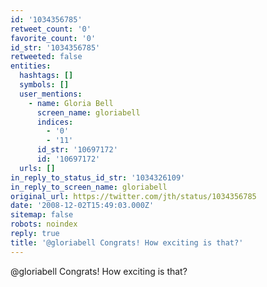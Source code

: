 ```yaml
---
id: '1034356785'
retweet_count: '0'
favorite_count: '0'
id_str: '1034356785'
retweeted: false
entities:
  hashtags: []
  symbols: []
  user_mentions:
    - name: Gloria Bell
      screen_name: gloriabell
      indices:
        - '0'
        - '11'
      id_str: '10697172'
      id: '10697172'
  urls: []
in_reply_to_status_id_str: '1034326109'
in_reply_to_screen_name: gloriabell
original_url: https://twitter.com/jth/status/1034356785
date: '2008-12-02T15:49:03.000Z'
sitemap: false
robots: noindex
reply: true
title: '@gloriabell Congrats! How exciting is that?'
---
```


@gloriabell Congrats! How exciting is that?
